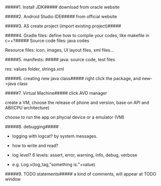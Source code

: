 #####1. Install JDK#####
download from oracle website
   
#####2. Android Studio IDE#####
from official website
   
#####3. AS create project (import existing project)#####

#####4. Gradle files: define how to complie your codes, like makefile in c++?#####
Source code files: java codes

Resource files: icon, images, UI layout files, xml files...
   
#####5. manifests: #####
java: source code, test files

res: values folder, strings.xml

#####6. creating new java class#####
right click the package, and new->java class

#####7. Virtual Machine#####
click AVD manager

create a VM, choose the release of phone and version, base on API and ABI(CPU architecture)

choose to run the app on phycial device or a emulator (VM)
   
#####8. debugging#####
* logging with logcat? by system messages.

* how to write and read?

* log level? 6 levels: assert, error, warning, info, debug, verbose

* e.g. Log.v(log_tag,"something is:"+value)
   
#####9. TODO statements#####
a kind of comments, will appear at TODO window

 
